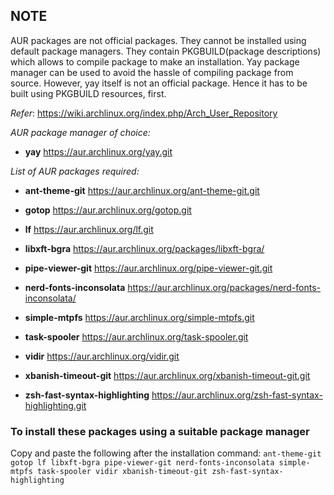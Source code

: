 ## NOTE
AUR packages are not official packages. They cannot be installed using default package managers.
They contain PKGBUILD(package descriptions) which allows to compile package to make an installation.
Yay package manager can be used to avoid the hassle of compiling package from source.
However, yay itself is not an official package. Hence it has to be built using PKGBUILD resources, first.

*Refer*: https://wiki.archlinux.org/index.php/Arch_User_Repository

*AUR package manager of choice:*
- **yay**
https://aur.archlinux.org/yay.git

*List of AUR packages required:*
- **ant-theme-git**
https://aur.archlinux.org/ant-theme-git.git

- **gotop**
https://aur.archlinux.org/gotop.git

- **lf**
https://aur.archlinux.org/lf.git

- **libxft-bgra**
https://aur.archlinux.org/packages/libxft-bgra/

- **pipe-viewer-git**
https://aur.archlinux.org/pipe-viewer-git.git

- **nerd-fonts-inconsolata**
https://aur.archlinux.org/packages/nerd-fonts-inconsolata/

- **simple-mtpfs**
https://aur.archlinux.org/simple-mtpfs.git

- **task-spooler**
https://aur.archlinux.org/task-spooler.git

- **vidir**
https://aur.archlinux.org/vidir.git

- **xbanish-timeout-git**
https://aur.archlinux.org/xbanish-timeout-git.git

- **zsh-fast-syntax-highlighting**
https://aur.archlinux.org/zsh-fast-syntax-highlighting.git


### To install these packages using a suitable package manager
Copy and paste the following after the installation command:
```ant-theme-git gotop lf libxft-bgra pipe-viewer-git nerd-fonts-inconsolata simple-mtpfs task-spooler vidir xbanish-timeout-git zsh-fast-syntax-highlighting```

